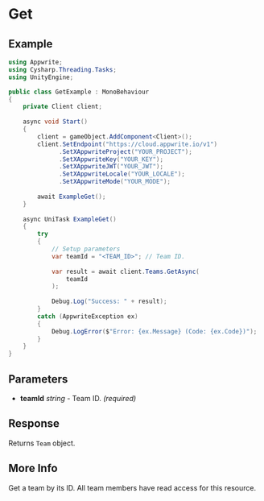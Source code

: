 # Get

## Example

```csharp
using Appwrite;
using Cysharp.Threading.Tasks;
using UnityEngine;

public class GetExample : MonoBehaviour
{
    private Client client;
    
    async void Start()
    {
        client = gameObject.AddComponent<Client>();
        client.SetEndpoint("https://cloud.appwrite.io/v1")
              .SetXAppwriteProject("YOUR_PROJECT");
              .SetXAppwriteKey("YOUR_KEY");
              .SetXAppwriteJWT("YOUR_JWT");
              .SetXAppwriteLocale("YOUR_LOCALE");
              .SetXAppwriteMode("YOUR_MODE");
        
        await ExampleGet();
    }
    
    async UniTask ExampleGet()
    {
        try
        {
            // Setup parameters
            var teamId = "<TEAM_ID>"; // Team ID.
            
            var result = await client.Teams.GetAsync(
                teamId
            );
            
            Debug.Log("Success: " + result);
        }
        catch (AppwriteException ex)
        {
            Debug.LogError($"Error: {ex.Message} (Code: {ex.Code})");
        }
    }
}
```

## Parameters

- **teamId** *string* - Team ID. *(required)*

## Response

Returns `Team` object.
## More Info

Get a team by its ID. All team members have read access for this resource.
